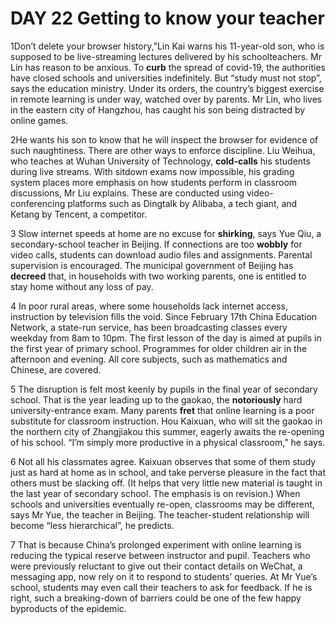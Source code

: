 # DAY 22 Getting to know your teacher
1Don’t delete your browser history,”Lin Kai warns his 11-year-old son,  who is supposed to be live-streaming lectures delivered by his schoolteachers. Mr Lin has reason to be anxious. To **curb** the
spread of covid-19, the authorities have closed schools and universities indefinitely. But “study must not stop”, says the education ministry. Under its orders, the country’s biggest exercise in remote learning is
under way, watched over by parents. Mr Lin, who lives in the eastern city of Hangzhou, has caught his son being distracted by online games.

2He wants his son to know that he will inspect the browser for evidence of such naughtiness. There are other ways to enforce discipline. Liu Weihua, who teaches at Wuhan University of Technology, **cold-calls** his
students during live streams. With sitdown exams now impossible, his grading system places more emphasis on how students perform in classroom discussions, Mr Liu explains. These are conducted using
video-conferencing platforms such as Dingtalk by Alibaba, a tech giant, and Ketang by Tencent, a competitor.

3 Slow internet speeds at home are no excuse for **shirking**, says Yue Qiu, a secondary-school teacher in Beijing. If connections are too **wobbly** for video calls, students can download audio files and assignments. Parental supervision is encouraged. The municipal government of Beijing has **decreed** that, in households with two
working parents, one is entitled to stay home without any loss of pay.

4 In poor rural areas, where some households lack internet access, instruction by television fills the void. Since February 17th
China Education Network, a state-run service, has been broadcasting classes every weekday from 8am to 10pm. The first lesson of the day is aimed at pupils in the first year of primary school. Programmes for
older children air in the afternoon and evening. All core subjects, such as mathematics and Chinese, are covered.

5 The disruption is felt most keenly by pupils in the final year of secondary school. That is the year leading up to the gaokao,
the **notoriously** hard university-entrance exam. Many parents **fret** that online learning is a poor substitute for classroom instruction. Hou Kaixuan, who will sit the gaokao in the northern city of Zhangjiakou
this summer, eagerly awaits the re-opening of his school. “I’m simply more productive in a physical classroom,” he says.

6 Not all his classmates agree. Kaixuan observes that some of them study just as hard at home as in school, and take perverse pleasure in the fact that others must be slacking off. (It helps that very little new
material is taught in the last year of secondary school. The emphasis is on revision.) When schools and universities eventually re-open, classrooms may be different, says Mr Yue, the teacher in Beijing. The
teacher-student relationship will become “less hierarchical”, he predicts.

7 That is because China’s prolonged experiment with
online learning is reducing the typical reserve between instructor and pupil. Teachers who were previously reluctant to give
out their contact details on WeChat, a messaging app, now rely on it to respond to students’ queries. At Mr Yue’s school, students
may even call their teachers to ask for feedback. If he is right, such a breaking-down of barriers could be one of the few happy byproducts of the epidemic.

